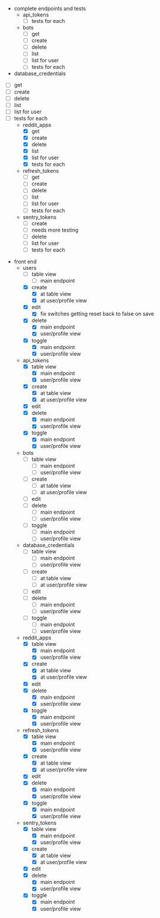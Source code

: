 - complete endpoints and tests
    - api_tokens
        - [ ] tests for each
    - bots
        - [ ] get
        - [ ] create
        - [ ] delete
        - [ ] list
        - [ ] list for user
        - [ ] tests for each
- database_credentials
- [ ] get
- [ ] create
- [ ] delete
- [ ] list
- [ ] list for user
- [ ] tests for each
    - reddit_apps
        - [x] get
        - [x] create
        - [x] delete
        - [x] list
        - [x] list for user
        - [x] tests for each
    - refresh_tokens
        - [ ] get
        - [ ] create
        - [ ] delete
        - [ ] list
        - [ ] list for user
        - [ ] tests for each
    - sentry_tokens
        - [ ] create 
        - [ ] needs more testing
        - [ ] delete
        - [ ] list for user
        - [ ] tests for each
- front end
    - users
        - [ ] table view
            - [ ] main endpoint
        - [x] create
            - [x] at table view
            - [x] at user/profile view
        - [x] edit
            - [x] fix switches getting reset back to false on save
        - [x] delete
            - [x] main endpoint
            - [x] user/profile view
        - [x] toggle
            - [x] main endpoint
            - [x] user/profile view
    - api_tokens
        - [x] table view
            - [x] main endpoint
            - [x] user/profile view
        - [x] create
            - [x] at table view
            - [x] at user/profile view
        - [x] edit
        - [x] delete
            - [x] main endpoint
            - [x] user/profile view
        - [x] toggle
            - [x] main endpoint
            - [x] user/profile view
    - bots
        - [ ] table view
            - [ ] main endpoint
            - [ ] user/profile view
        - [ ] create
            - [ ] at table view
            - [ ] at user/profile view
        - [ ] edit
        - [ ] delete
            - [ ] main endpoint
            - [ ] user/profile view
        - [ ] toggle
            - [ ] main endpoint
            - [ ] user/profile view
    - database_credentials
        - [ ] table view
            - [ ] main endpoint
            - [ ] user/profile view
        - [ ] create
            - [ ] at table view
            - [ ] at user/profile view
        - [ ] edit
        - [ ] delete
            - [ ] main endpoint
            - [ ] user/profile view
        - [ ] toggle
            - [ ] main endpoint
            - [ ] user/profile view
    - reddit_apps
        - [x] table view
            - [x] main endpoint
            - [x] user/profile view
        - [x] create
            - [x] at table view
            - [x] at user/profile view
        - [x] edit
        - [x] delete
            - [x] main endpoint
            - [x] user/profile view
        - [x] toggle
            - [x] main endpoint
            - [x] user/profile view
    - refresh_tokens
        - [x] table view
            - [x] main endpoint
            - [x] user/profile view
        - [x] create
            - [x] at table view
            - [x] at user/profile view
        - [x] edit
        - [x] delete
            - [x] main endpoint
            - [x] user/profile view
        - [x] toggle
            - [x] main endpoint
            - [x] user/profile view
    - sentry_tokens
        - [x] table view
            - [x] main endpoint
            - [x] user/profile view
        - [x] create
            - [x] at table view
            - [x] at user/profile view
        - [x] edit
        - [x] delete
            - [x] main endpoint
            - [x] user/profile view
        - [x] toggle
            - [x] main endpoint
            - [x] user/profile view